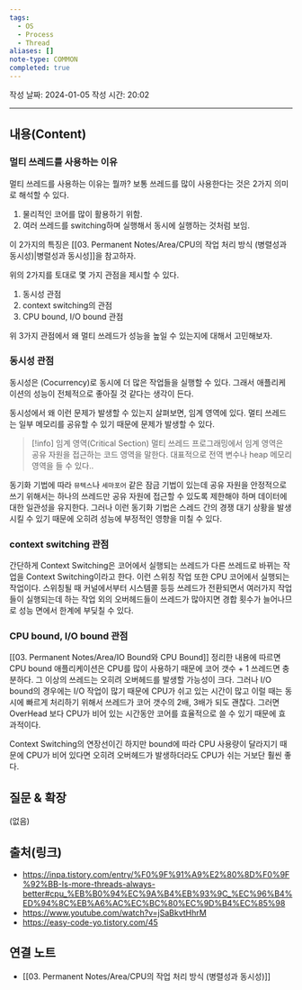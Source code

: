 ```yaml
---
tags:
  - OS
  - Process
  - Thread
aliases: []
note-type: COMMON
completed: true
---
```

작성 날짜: 2024-01-05
작성 시간: 20:02


----
## 내용(Content)

### 멀티 쓰레드를 사용하는 이유

멀티 쓰레드를 사용하는 이유는 뭘까? 보통 쓰레드를 많이 사용한다는 것은 2가지 의미로 해석할 수 있다.

1. 물리적인 코어를 많이 활용하기 위함.
2. 여러 쓰레드를 switching하며 실행해서 동시에 실행하는 것처럼 보임.

이 2가지의 특징은 [[03. Permanent Notes/Area/CPU의 작업 처리 방식 (병렬성과 동시성)|병렬성과 동시성]]을 참고하자.

위의 2가지를 토대로 몇 가지 관점을 제시할 수 있다.

1. 동시성 관점
2. context switching의 관점
3. CPU bound, I/O bound 관점

위 3가지 관점에서 왜 멀티 쓰레드가 성능을 높일 수 있는지에 대해서 고민해보자.

### 동시성 관점

동시성은 (Cocurrency)로 동시에 더 많은 작업들을 실행할 수 있다. 그래서 애플리케이션의 성능이 전체적으로 좋아질 것 같다는 생각이 든다. 

동시성에서 왜 이런 문제가 발생할 수 있는지 살펴보면, 임계 영역에 있다. 멀티 쓰레드는 일부 메모리를 공유할 수 있기 때문에 문제가 발생할 수 있다.

>[!info] 임계 영역(Critical Section)
>멀티 쓰레드 프로그래밍에서 임계 영역은 공유 자원을 접근하는 코드 영역을 말한다. 대표적으로 전역 변수나 heap 메모리 영역을 들 수 있다..

동기화 기법에 따라 `뮤텍스`나 `세마포어` 같은 잠금 기법이 있는데 공유 자원을 안정적으로 쓰기 위해서는 하나의 쓰레드만 공유 자원에 접근할 수 있도록 제한해야 하며 데이터에 대한 일관성을 유지한다. 그러나 이런 동기화 기법은 스레드 간의 경쟁 대기 상황을 발생 시킬 수 있기 때문에 오히려 성능에 부정적인 영향을 미칠 수 있다.

### context switching 관점

간단하게 Context Switching은 코어에서 실행되는 쓰레드가 다른 쓰레드로 바뀌는 작업을  Context Switching이라고 한다. 이런 스위칭 작업 또한 CPU 코어에서 실행되는 작업이다. 스위칭될 때 커널에서부터 시스템콜 등등 쓰레드가 전환되면서 여러가지 작업들이 실행되는데 하는 작업 외의 오버헤드들이 쓰레드가 많아지면 경합 횟수가 늘어나므로 성능 면에서 한계에 부딪칠 수 있다.

### CPU bound, I/O bound 관점

[[03. Permanent Notes/Area/IO Bound와 CPU Bound]] 정리한 내용에 따르면 CPU bound 애플리케이션은 CPU를 많이 사용하기 때문에 코어 갯수 + 1 쓰레드면 충분하다. 그 이상의 쓰레드는 오히려 오버헤드를 발생할 가능성이 크다. 그러나 I/O bound의 경우에는 I/O 작업이 많기 때문에 CPU가 쉬고 있는 시간이 많고 이럴 때는 동시에 빠르게 처리하기 위해서 쓰레드가 코어 갯수의 2배, 3배가 되도 괜찮다. 그러면 OverHead 보다 CPU가 비어 있는 시간동안 코어를 효율적으로 쓸 수 있기 때문에 효과적이다. 

Context Switching의 연장선이긴 하지만 bound에 따라 CPU 사용량이 달라지기 때문에 CPU가 비어 있다면 오히려 오버헤드가 발생하더라도 CPU가 쉬는 거보단 훨씬 좋다.
## 질문 & 확장

(없음)

## 출처(링크)
- https://inpa.tistory.com/entry/%F0%9F%91%A9%E2%80%8D%F0%9F%92%BB-Is-more-threads-always-better#cpu_%EB%B0%94%EC%9A%B4%EB%93%9C_%EC%96%B4%ED%94%8C%EB%A6%AC%EC%BC%80%EC%9D%B4%EC%85%98
- https://www.youtube.com/watch?v=jSaBkvtHhrM
- https://easy-code-yo.tistory.com/45
## 연결 노트

- [[03. Permanent Notes/Area/CPU의 작업 처리 방식 (병렬성과 동시성)]]









